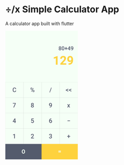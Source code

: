 # ÷/x Simple Calculator App

A calculator app built with flutter

<img src="images/20200803_200137.jpg" width="45%">
